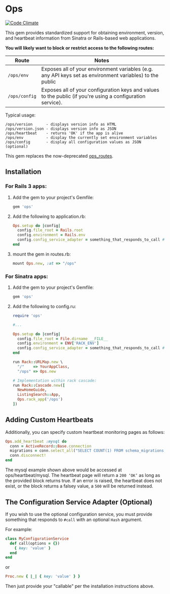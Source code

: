 Ops
===

[![Code Climate](https://codeclimate.com/github/primedia/ops.png)](https://codeclimate.com/github/primedia/ops)

This gem provides standardized support for obtaining environment, version, and heartbeat information from Sinatra or Rails-based web applications.

**You will likely want to block or restrict access to the following routes:**

Route         | Notes
--------------| -----
`/ops/env`    | Exposes all of your environment variables (e.g. any API keys set as environment variables) to the public
`/ops/config` | Exposes all of your configuration keys and values to the public (if you're using a configuration service).

Typical usage:

```
/ops/version      - displays version info as HTML
/ops/version.json - displays version info as JSON
/ops/heartbeat    - returns 'OK' if the app is alive
/ops/env          - display the currently set environment variables
/ops/config       - display all configuration values as JSON (optional)
```

This gem replaces the now-deprecated [ops_routes](https://github.com/rentpath/ops_routes).

Installation
------------

### For Rails 3 apps:

1. Add the gem to your project's Gemfile:
    ```ruby
    gem 'ops'
    ```

2. Add the following to application.rb:

    ```ruby
    Ops.setup do |config|
      config.file_root = Rails.root
      config.environment = Rails.env
      config.config_service_adapter = something_that_responds_to_call # optional
    end
    ```

3. mount the gem in routes.rb:

    ```ruby
    mount Ops.new, :at => "/ops"
    ```

### For Sinatra apps:

1. Add the gem to your project's Gemfile:

    ```ruby
    gem 'ops'
    ```

2. Add the following to config.ru:

    ```ruby
    require 'ops'

    #...

    Ops.setup do |config|
      config.file_root = File.dirname __FILE__
      config.environment = ENV['RACK_ENV']
      config.config_service_adapter = something_that_responds_to_call # optional
    end

    run Rack::URLMap.new \
      "/"    => YourAppClass,
      "/ops" => Ops.new
    ```

    ```ruby
    # Implementation within rack cascade:
    run Rack::Cascade.new([
      NewHomeGuide,
      ListingSearch::App,
      Ops.rack_app('/ops')
    ])
    ```

Adding Custom Heartbeats
------------------------

Additionally, you can specify custom heartbeat monitoring pages as follows:

```ruby
Ops.add_heartbeat :mysql do
  conn = ActiveRecord::Base.connection
  migrations = conn.select_all("SELECT COUNT(1) FROM schema_migrations;")
  conn.disconnect!
end
```

The mysql example shown above would be accessed at ops/heartbeat/mysql. The heartbeat page will return a `200 ‘OK’` as long as the provided block returns true. If an error is raised, the heartbeat does not exist, or the block returns a falsey value, a `500` will be returned instead.


## The Configuration Service Adapter (Optional)

If you wish to use the optional configuration service, you must provide
something that responds to `#call` with an optional `Hash` argument.

For example:

```ruby
class MyConfigurationService
  def call(options = {})
    { key: 'value' }
  end
end
```

or

```ruby
Proc.new { |_| { key: 'value' } }
```

Then just provide your "callable" per the installation instructions above.

